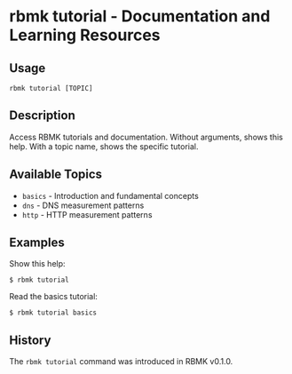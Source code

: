 
# rbmk tutorial - Documentation and Learning Resources

## Usage

```
rbmk tutorial [TOPIC]
```

## Description

Access RBMK tutorials and documentation. Without arguments, shows this
help. With a topic name, shows the specific tutorial.

## Available Topics

* `basics` - Introduction and fundamental concepts
* `dns` - DNS measurement patterns
* `http` - HTTP measurement patterns

## Examples

Show this help:

```
$ rbmk tutorial
```

Read the basics tutorial:

```
$ rbmk tutorial basics
```

## History

The `rbmk tutorial` command was introduced in RBMK v0.1.0.
